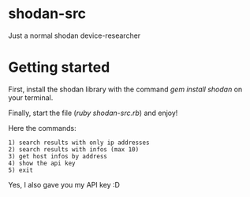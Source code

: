 # shodan-src
Just a normal shodan device-researcher

# Getting started

First, install the shodan library with the command _gem install shodan_ on your terminal.

Finally, start the file (_ruby shodan-src.rb_) and enjoy!

Here the commands:

```
1) search results with only ip addresses
2) search results with infos (max 10)
3) get host infos by address 
4) show the api key
5) exit
```
Yes, I also gave you my API key :D
